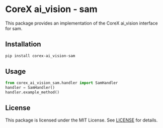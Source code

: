 # CoreX ai_vision - sam

This package provides an implementation of the CoreX ai_vision interface for sam.

## Installation
~~~bash
pip install corex-ai_vision-sam
~~~

## Usage
~~~python
from corex_ai_vision_sam.handler import SamHandler
handler = SamHandler()
handler.example_method()
~~~

## License
This package is licensed under the MIT License. See [LICENSE](../LICENSE) for details.
